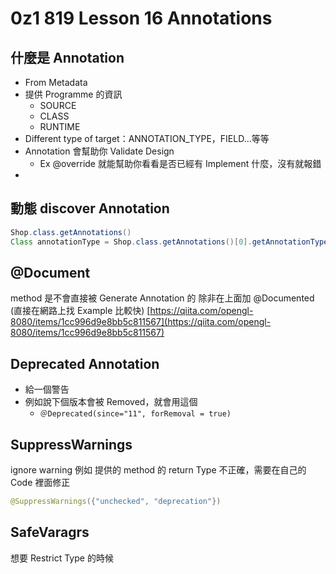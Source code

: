 # 0z1 819 Lesson 16 Annotations

## 什麼是 Annotation
- From Metadata
- 提供 Programme 的資訊
  - SOURCE 
  - CLASS
  - RUNTIME
- Different type of target：ANNOTATION_TYPE，FIELD...等等
- Annotation 會幫助你 Validate Design
  - Ex @override 就能幫助你看看是否已經有 Implement 什麼，沒有就報錯
- 

## 動態 discover Annotation
```java
Shop.class.getAnnotations()
Class annotationType = Shop.class.getAnnotations()[0].getAnnotationType()
```

## @Document
method 是不會直接被 Generate Annotation 的
除非在上面加 @Documented
(直接在網路上找 Example 比較快)
[https://qiita.com/opengl-8080/items/1cc996d9e8bb5c811567](https://qiita.com/opengl-8080/items/1cc996d9e8bb5c811567)


## Deprecated Annotation
- 給一個警告
- 例如說下個版本會被 Removed，就會用這個
  - `＠Deprecated(since="11", forRemoval = true)`


## SuppressWarnings
ignore warning
例如 提供的 method 的 return Type 不正確，需要在自己的 Code 裡面修正
```java
@SuppressWarnings({"unchecked", "deprecation"})
```

## SafeVaragrs
想要 Restrict Type 的時候


